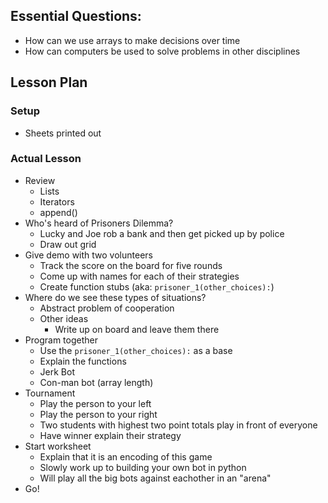 ## Essential Questions:

- How can we use arrays to make decisions over time
- How can computers be used to solve problems in other disciplines

## Lesson Plan

### Setup

- Sheets printed out

### Actual Lesson

- Review
    - Lists
    - Iterators
    - append()
- Who's heard of Prisoners Dilemma?
    - Lucky and Joe rob a bank and then get picked up by police
    - Draw out grid
- Give demo with two volunteers
    - Track the score on the board for five rounds
    - Come up with names for each of their strategies
    - Create function stubs (aka: `prisoner_1(other_choices):`)
- Where do we see these types of situations?
    - Abstract problem of cooperation
    - Other ideas
        - Write up on board and leave them there
- Program together
    - Use the `prisoner_1(other_choices):` as a base
    - Explain the functions
    - Jerk Bot
    - Con-man bot (array length)
- Tournament
    - Play the person to your left
    - Play the person to your right
    - Two students with highest two point totals play in front of everyone
    - Have winner explain their strategy
- Start worksheet
    - Explain that it is an encoding of this game
    - Slowly work up to building your own bot in python
    - Will play all the big bots against eachother in an "arena"
- Go!
